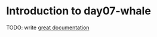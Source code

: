 # Introduction to day07-whale

TODO: write [great documentation](http://jacobian.org/writing/what-to-write/)
